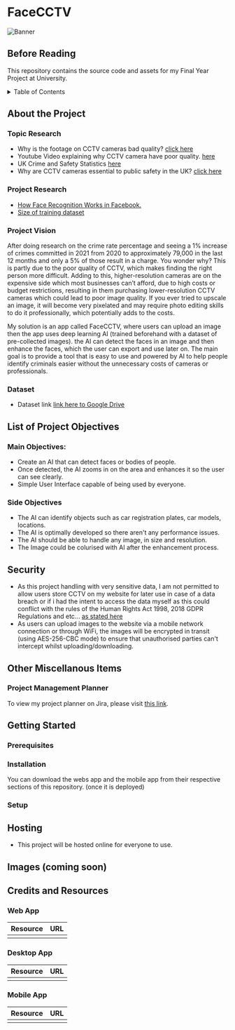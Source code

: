 <a name="readme-top"></a>

# FaceCCTV

![Banner](https://imgur.com/P0jOrS9.png)

## Before Reading

This repository contains the source code and assets for my Final Year Project at University.

<!-- TABLE OF CONTENTS -->
<details>
  <summary>Table of Contents</summary>
  <ol>
    <li>
      <a href="#about-the-project">About the Project</a>
      <ul>
        <li><a href="#topic-research">Topic Research</a></li>
        <li><a href="#project-research">Project Research</a></li>
        <li><a href="#project-vision">Project Vision</a></li>
      </ul>
    </li>
    <li>
      <a href="#list-of-project-objectives">List of Project Objectives</a>
      <ul>
        <li><a href="#main-objectives">Main Objectives</a></li>
        <li><a href="#side-objectives">Side Objectives</a></li>
      </ul>
    </li>
    <li><a href="#security">Security</a></li>
    <li><a href="#other-miscellanous-items">Project Management Planner</a></li>
    <li>
      <a href="#getting-started">Getting Started</a>
      <ul>
        <li><a href="#prerequisites">Prerequisites</a></li>
        <li><a href="#installation">Installation</a></li>
        <li><a href="#setup">Setup</a></li>
        <li><a href="#hosting">Hosting</a></li>
      </ul>
    </li>
    <li><a href="#images">Images</a></li>
    <li>
      <a href="#credits-and-resources">Credits / Resources</a>
      <ul>
        <li><a href="#web-app">Web App</a></li>
        <li><a href="#desktop-app">Desktop APp</a></li>
        <li><a href="#mobile-app">Mobile App</a></li>
      </ul>
    </li>
  </ol>
</details>

## About the Project

### Topic Research

* Why is the footage on CCTV cameras bad quality? [click here](https://www.scienceabc.com/eyeopeners/why-is-the-quality-of-cctv-footage-still-so-low.html)
* Youtube Video explaining why CCTV camera have poor quality. [here](https://www.youtube.com/watch?v=KWCPXJXWum8)
* UK Crime and Safety Statistics [here](https://crimerate.co.uk/#:~:text=The%20crime%20rate%20in%20the,77.49%20crimes%20per%201%2C000%20people.)
* Why are CCTV cameras essential to public safety in the UK? [click here](https://www.calipsa.io/blog/cctv-statistics-in-the-uk-your-questions-answered)

### Project Research

* [How Face Recognition Works in Facebook.](https://zbigatron.com/how-facial-recognition-works-part-1/)
* [Size of training dataset](https://towardsdatascience.com/how-do-you-know-you-have-enough-training-data-ad9b1fd679ee)

### Project Vision

After doing research on the crime rate percentage and seeing a 1% increase of crimes committed in 2021 from 2020 to approximately 79,000 in the last 12 months and only a 5% of those result in a charge. You wonder why? This is partly due to the poor quality of CCTV, which makes finding the right person more difficult. Adding to this, higher-resolution cameras are on the expensive side which most businesses can’t afford, due to high costs or budget restrictions, resulting in them purchasing lower-resolution CCTV cameras which could lead to poor image quality. If you ever tried to upscale an image, it will become very pixelated and may require photo editing skills to do it professionally, which potentially adds to the costs.

My solution is an app called FaceCCTV, where users can upload an image then the app uses deep learning AI (trained beforehand with a dataset of pre-collected images). the AI can detect the faces in an image and then enhance the faces, which the user can export and use later on. The main goal is to provide a tool that is easy to use and powered by AI to help people identify criminals easier without the unnecessary costs of cameras or professionals.

### Dataset

* Dataset link [link here to Google Drive](https://drive.google.com/drive/folders/1wFzaBdIg6IfiIqM-aqsFDarLfNpPgXUr?usp=sharing)

## List of Project Objectives

### Main Objectives:

* Create an AI that can detect faces or bodies of people.
* Once detected, the AI zooms in on the area and enhances it so the user can see clearly.
* Simple User Interface capable of being used by everyone.

### Side Objectives

* The AI can identify objects such as car registration plates, car models, locations.
* The AI is optimally developed so there aren't any performance issues.
* The AI should be able to handle any image, in size and resolution.
* The Image could be colurised with AI after the enhancement process.

## Security

* As this project handling with very sensitive data, I am not permitted to allow users store CCTV on my website for later use in case of a data breach or if i had the intent to access the data myself as this could conflict with the rules of the Human Rights Act 1998, 2018 GDPR Regulations and etc... [as stated here](https://www.caughtoncamera.net/news/cctv-legal-requirements-cctv-laws-explained/)
* As users can upload images to the website via a mobile network connection or through WiFi, the images will be encrypted in transit (using AES-256-CBC mode) to ensure that unauthorised parties can't intercept whilst uploading/downloading.


## Other Miscellanous Items

### Project Management Planner 

To view my project planner on Jira, please visit [this link](https://id.atlassian.com/invite/p/jira-software?id=Oz8QbbMWRCyVmXMjr2BcFQ).

## Getting Started

### Prerequisites

### Installation

You can download the webs app and the mobile app from their respective sections of this repository. (once it is deployed)

### Setup

## Hosting

* This project will be hosted online for everyone to use.

## Images (coming soon)

## Credits and Resources

### Web App

| Resource         | URL                                                                             |
|------------------|---------------------------------------------------------------------------------|
|                  |                                                                                 |

### Desktop App

| Resource         | URL                                                                             |
|------------------|---------------------------------------------------------------------------------|
|                  |                                                                                 |

### Mobile App

| Resource         | URL                                                                             |
|------------------|---------------------------------------------------------------------------------|
|                  |                                                                                 |
